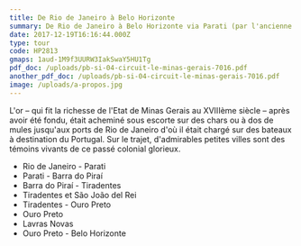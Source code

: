 ```yaml
---
title: De Rio de Janeiro à Belo Horizonte
summary: De Rio de Janeiro à Belo Horizonte via Parati (par l'ancienne estrada Real)
date: 2017-12-19T16:16:44.000Z
type: tour
code: HP2813
gmaps: 1aud-1M9f3UURW3IakSwaY5HU1Tg
pdf_doc: /uploads/pb-si-04-circuit-le-minas-gerais-7016.pdf
another_pdf_doc: /uploads/pb-si-04-circuit-le-minas-gerais-7016.pdf
image: /uploads/a-propos.jpg
---
```

L'or – qui fit la richesse de l'Etat de Minas Gerais au XVIIIème siècle – après avoir été fondu, était acheminé sous escorte sur des chars ou à dos de mules jusqu'aux ports de Rio de Janeiro d'où il était chargé sur des bateaux à destination du Portugal. Sur le trajet, d'admirables petites villes sont des témoins vivants de ce passé colonial glorieux.

* Rio de Janeiro - Parati
* Parati - Barra do Piraí
* Barra do Piraí - Tiradentes
* Tiradentes et São João del Rei
* Tiradentes - Ouro Preto
* Ouro Preto
* Lavras Novas
* Ouro Preto - Belo Horizonte
